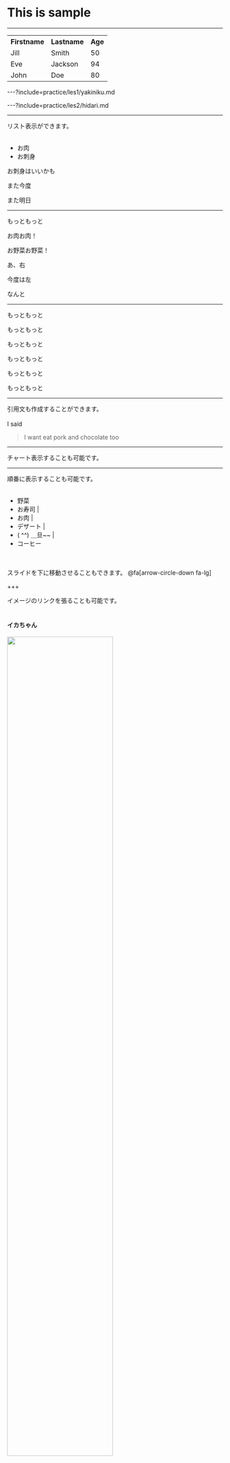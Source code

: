 
# This is sample


---

<table>
  <tr>
    <th>Firstname</th>
    <th>Lastname</th> 
    <th>Age</th>
  </tr>
  <tr>
    <td>Jill</td>
    <td>Smith</td>
    <td>50</td>
  </tr>
  <tr class="fragment">
    <td>Eve</td>
    <td>Jackson</td>
    <td>94</td>
  </tr>
  <tr class="fragment">
    <td>John</td>
    <td>Doe</td>
    <td>80</td>
  </tr>
</table>

---?include=practice/les1/yakiniku.md

---?include=practice/les2/hidari.md

---
<!-- .slide: data-autoslide="5000" -->

リスト表示ができます。
</br>
</br>
* お肉
* お刺身

<p class="fragment shrink">お刺身はいいかも</p>
<p class="fragment fade-out">また今度</p>
<p class="fragment semi-fade-out">また明日</p>

---

<p class="fragment strike">もっともっと</p>
<p class="fragment fade-up">お肉お肉！</p>
<p class="fragment fade-down">お野菜お野菜！</p>
<p class="fragment fade-right">あ、右</p>
<p class="fragment fade-left">今度は左</p>
<p class="fragment current-visible">なんと</p>

---
<!-- .slide: data-background-transition="convex" -->
<p class="fragment highlight-red">もっともっと</p>
<p class="fragment highlight-current-red">もっともっと</p>
<p class="fragment highlight-green">もっともっと</p>
<p class="fragment highlight-current-green">もっともっと</p>
<p class="fragment highlight-blue">もっともっと</p>
<p class="fragment highlight-current-blue">もっともっと</p>


---
<!-- .slide: data-background-transition="convex" -->
引用文も作成することができます。
</br>
</br>
I said  
> I want eat pork and chocolate too

---

チャート表示することも可能です。  
<canvas data-chart="line">
<!--
{
 "data": {
  "labels": ["January"," February"," March"," April"," May"," June"," July"],
  "datasets": [
   {
    "data":[65,59,80,81,56,66,11],
    "label":"My first dataset","backgroundColor":"rgba(20,220,220,.8)"
   },
   {
    "data":[28,48,40,19,86,53,22],
    "label":"My second dataset","backgroundColor":"rgba(220,120,120,.8)"
   }
  ]
 },
 "options": { "responsive": "true" }
}
-->
</canvas>

---

順番に表示することも可能です。
</br>
</br>
- 野菜　
- お寿司 |
- お肉 |
- デザート |
- ( ^^) ＿旦~~ |
- コーヒー
</br>
</br>
スライドを下に移動させることもできます。
@fa[arrow-circle-down fa-lg]  



+++

イメージのリンクを張ることも可能です。
</br>
</br>
#### イカちゃん  

<img src="http://imgcc.naver.jp/kaze/mission_anm/USER/20161109/69/6182469/99/480x270x4405fd30e409c24e0bc6cc61.gif" width=70%>

---

まだまだ色々な表現が可能なGitPitch.  
徐々に細かくではありますが、色々な機能を  
紹介していきたいと思います。
</br>
</br>
おわり<(＿ ＿)
>
